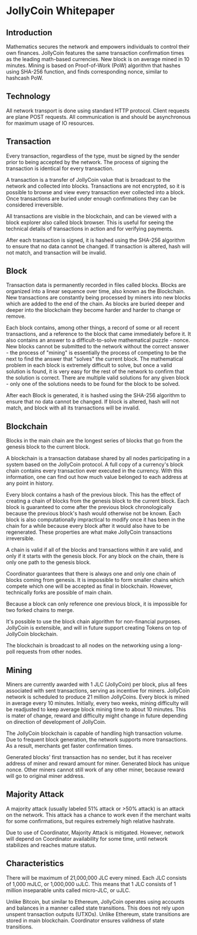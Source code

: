 # JollyCoin Whitepaper

## Introduction

Mathematics secures the network and empowers individuals to control their own finances. JollyCoin features the same transaction confirmation times as the leading math-based currencies. New block is on average mined in 10 minutes. Mining is based on Proof-of-Work (PoW) algorithm that hashes using SHA-256 function, and finds corresponding nonce, similar to hashcash PoW.


## Technology

All network transport is done using standard HTTP protocol. Client requests are plane POST requests. All communication is and should be asynchronous for maximum usage of IO resources.


## Transaction

Every transaction, regardless of the type, must be signed by the sender prior to being accepted by the network. The process of signing the transaction is identical for every transaction.

A transaction is a transfer of JollyCoin value that is broadcast to the network and collected into blocks. Transactions are not encrypted, so it is possible to browse and view every transaction ever collected into a block. Once transactions are buried under enough confirmations they can be considered irreversible.

All transactions are visible in the blockchain, and can be viewed with a block explorer also called block browser. This is useful for seeing the technical details of transactions in action and for verifying payments.

After each transaction is signed, it is hashed using the SHA-256 algorithm to ensure that no data cannot be changed. If transaction is altered, hash will not match, and transaction will be invalid.


## Block

Transaction data is permanently recorded in files called blocks. Blocks are organized into a linear sequence over time, also known as the Blockchain. New transactions are constantly being processed by miners into new blocks which are added to the end of the chain. As blocks are buried deeper and deeper into the blockchain they become harder and harder to change or remove.

Each block contains, among other things, a record of some or all recent transactions, and a reference to the block that came immediately before it. It also contains an answer to a difficult-to-solve mathematical puzzle - nonce. New blocks cannot be submitted to the network without the correct answer - the process of "mining" is essentially the process of competing to be the next to find the answer that "solves" the current block. The mathematical problem in each block is extremely difficult to solve, but once a valid solution is found, it is very easy for the rest of the network to confirm that the solution is correct. There are multiple valid solutions for any given block - only one of the solutions needs to be found for the block to be solved.

After each Block is generated, it is hashed using the SHA-256 algorithm to ensure that no data cannot be changed. If block is altered, hash will not match, and block with all its transactions will be invalid.


## Blockchain

Blocks in the main chain are the longest series of blocks that go from the genesis block to the current block.

A blockchain is a transaction database shared by all nodes participating in a system based on the JollyCoin protocol. A full copy of a currency's block chain contains every transaction ever executed in the currency. With this information, one can find out how much value belonged to each address at any point in history.

Every block contains a hash of the previous block. This has the effect of creating a chain of blocks from the genesis block to the current block. Each block is guaranteed to come after the previous block chronologically because the previous block's hash would otherwise not be known. Each block is also computationally impractical to modify once it has been in the chain for a while because every block after it would also have to be regenerated. These properties are what make JollyCoin transactions irreversible.

A chain is valid if all of the blocks and transactions within it are valid, and only if it starts with the genesis block. For any block on the chain, there is only one path to the genesis block.

Coordinator guarantees that there is always one and only one chain of blocks coming from genesis. It is impossible to form smaller chains which compete which one will be accepted as final in blockchain. However, technically forks are possible of main chain.

Because a block can only reference one previous block, it is impossible for two forked chains to merge.

It's possible to use the block chain algorithm for non-financial purposes. JollyCoin is extensible, and will in future support creating Tokens on top of JollyCoin blockchain.

The blockchain is broadcast to all nodes on the networking using a long-poll requests from other nodes.


## Mining

Miners are currently awarded with 1 JLC (JollyCoin) per block, plus all fees associated with sent transactions, serving as incentive for miners. JollyCoin network is scheduled to produce 21 million JollyCoins. Every block is mined in average every 10 minutes. Initially, every two weeks, mining difficulty will be readjusted to keep average block mining time to about 10 minutes. This is mater of change, reward and difficulty might change in future depending on direction of development of JollyCoin.

The JollyCoin blockchain is capable of handling high transaction volume. Due to frequent block generation, the network supports more transactions. As a result, merchants get faster confirmation times.

Generated blocks' first transaction has no sender, but it has receiver address of miner and reward amount for miner. Generated block has unique nonce. Other miners cannot still work of any other miner, because reward will go to original miner address.


## Majority Attack

A majority attack (usually labeled 51% attack or >50% attack) is an attack on the network. This attack has a chance to work even if the merchant waits for some confirmations, but requires extremely high relative hashrate.

Due to use of Coordinator, Majority Attack is mitigated. However, network will depend on Coordinator availability for some time, until network stabilizes and reaches mature status.


## Characteristics

There will be maximum of 21,000,000 JLC every mined. Each JLC consists of 1,000 mJLC, or 1,000,000 uJLC. This means that 1 JLC consists of 1 million inseparable units called micro-JLC, or uJLC.

Unlike Bitcoin, but similar to Ethereum, JollyCoin operates using accounts and balances in a manner called state transitions. This does not rely upon unspent transaction outputs (UTXOs). Unlike Ethereum, state transitions are stored in main blockchain. Coordinator ensures validness of state transitions.